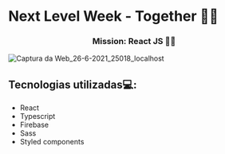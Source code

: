 # Next Level Week - Together 🚀💜
<h3 align="center">
  Mission: React JS 👨‍🚀
</h3>

![Captura da Web_26-6-2021_25018_localhost](https://user-images.githubusercontent.com/67766327/123506165-2bb9aa00-d639-11eb-9d8c-f9ea2e5d54de.jpeg)
## Tecnologias utilizadas💻:
 -  React
-   Typescript
-   Firebase
- Sass
- Styled components 
